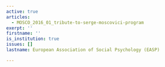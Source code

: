 ```yaml
---
active: true
articles:
  - MOSCO_2016_01_tribute-to-serge-moscovici-program
exerpt: ''
firstname: ''
is_institution: true
issues: []
lastname: European Association of Social Psychology (EASP)

---
```

